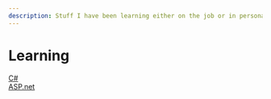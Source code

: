 ```yaml
---
description: Stuff I have been learning either on the job or in personal time
---
```


# Learning

[C\#](c-sharp/)  
[ASP.net](dotnet/)

